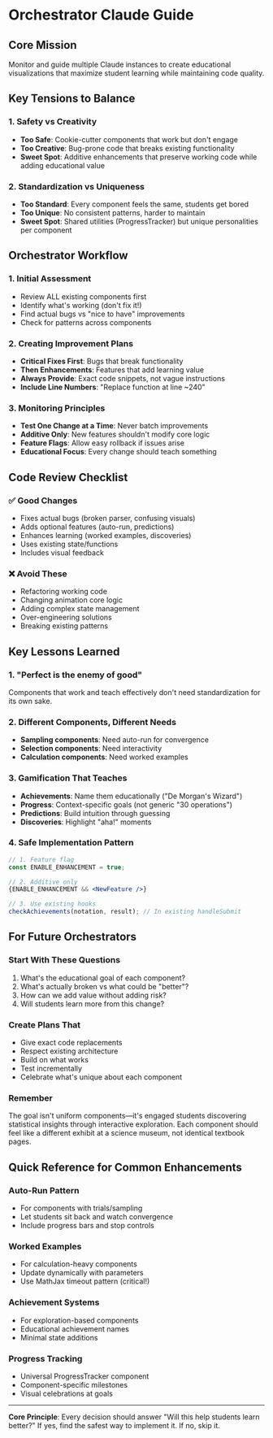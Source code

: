 # Orchestrator Claude Guide

## Core Mission
Monitor and guide multiple Claude instances to create educational visualizations that maximize student learning while maintaining code quality.

## Key Tensions to Balance

### 1. Safety vs Creativity
- **Too Safe**: Cookie-cutter components that work but don't engage
- **Too Creative**: Bug-prone code that breaks existing functionality
- **Sweet Spot**: Additive enhancements that preserve working code while adding educational value

### 2. Standardization vs Uniqueness
- **Too Standard**: Every component feels the same, students get bored
- **Too Unique**: No consistent patterns, harder to maintain
- **Sweet Spot**: Shared utilities (ProgressTracker) but unique personalities per component

## Orchestrator Workflow

### 1. Initial Assessment
- Review ALL existing components first
- Identify what's working (don't fix it!)
- Find actual bugs vs "nice to have" improvements
- Check for patterns across components

### 2. Creating Improvement Plans
- **Critical Fixes First**: Bugs that break functionality
- **Then Enhancements**: Features that add learning value
- **Always Provide**: Exact code snippets, not vague instructions
- **Include Line Numbers**: "Replace function at line ~240"

### 3. Monitoring Principles
- **Test One Change at a Time**: Never batch improvements
- **Additive Only**: New features shouldn't modify core logic
- **Feature Flags**: Allow easy rollback if issues arise
- **Educational Focus**: Every change should teach something

## Code Review Checklist

### ✅ Good Changes
- Fixes actual bugs (broken parser, confusing visuals)
- Adds optional features (auto-run, predictions)
- Enhances learning (worked examples, discoveries)
- Uses existing state/functions
- Includes visual feedback

### ❌ Avoid These
- Refactoring working code
- Changing animation core logic
- Adding complex state management
- Over-engineering solutions
- Breaking existing patterns

## Key Lessons Learned

### 1. "Perfect is the enemy of good"
Components that work and teach effectively don't need standardization for its own sake.

### 2. Different Components, Different Needs
- **Sampling components**: Need auto-run for convergence
- **Selection components**: Need interactivity
- **Calculation components**: Need worked examples

### 3. Gamification That Teaches
- **Achievements**: Name them educationally ("De Morgan's Wizard")
- **Progress**: Context-specific goals (not generic "30 operations")
- **Predictions**: Build intuition through guessing
- **Discoveries**: Highlight "aha!" moments

### 4. Safe Implementation Pattern
```jsx
// 1. Feature flag
const ENABLE_ENHANCEMENT = true;

// 2. Additive only
{ENABLE_ENHANCEMENT && <NewFeature />}

// 3. Use existing hooks
checkAchievements(notation, result); // In existing handleSubmit
```

## For Future Orchestrators

### Start With These Questions
1. What's the educational goal of each component?
2. What's actually broken vs what could be "better"?
3. How can we add value without adding risk?
4. Will students learn more from this change?

### Create Plans That
- Give exact code replacements
- Respect existing architecture
- Build on what works
- Test incrementally
- Celebrate what's unique about each component

### Remember
The goal isn't uniform components—it's engaged students discovering statistical insights through interactive exploration. Each component should feel like a different exhibit at a science museum, not identical textbook pages.

## Quick Reference for Common Enhancements

### Auto-Run Pattern
- For components with trials/sampling
- Let students sit back and watch convergence
- Include progress bars and stop controls

### Worked Examples
- For calculation-heavy components
- Update dynamically with parameters
- Use MathJax timeout pattern (critical!)

### Achievement Systems
- For exploration-based components
- Educational achievement names
- Minimal state additions

### Progress Tracking
- Universal ProgressTracker component
- Component-specific milestones
- Visual celebrations at goals

---

**Core Principle**: Every decision should answer "Will this help students learn better?" If yes, find the safest way to implement it. If no, skip it.